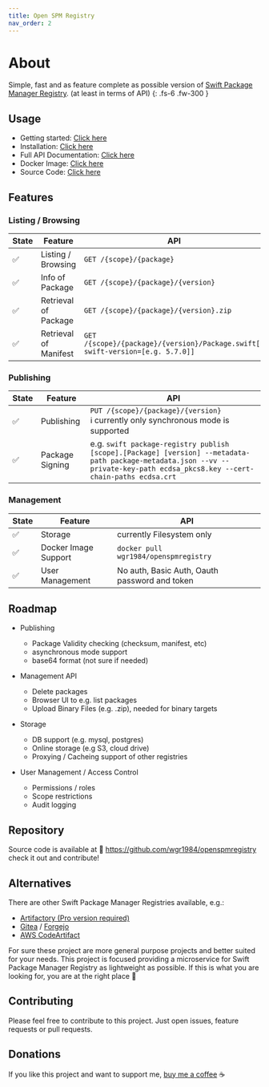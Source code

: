 ```yaml
---
title: Open SPM Registry
nav_order: 2
---
```


# About
Simple, fast and as feature complete as possible version
of [Swift Package Manager Registry](https://github.com/swiftlang/swift-package-manager/blob/main/Documentation/PackageRegistry/Registry.md).
(at least in terms of API)
{: .fs-6 .fw-300 }

## Usage
- Getting started: [Click here]()
- Installation: [Click here]()
- Full API Documentation: [Click here]()
- Docker Image: [Click here]()
- Source Code: [Click here]()

## Features
### Listing / Browsing
| State | Feature                    | API                                                                                                                                                                          |
|-------|----------------------------|------------------------------------------------------------------------------------------------------------------------------------------------------------------------------|
| ✅     | Listing / Browsing         | `GET /{scope}/{package}`                                                                                                                                                     |
| ✅     | Info of Package            | `GET /{scope}/{package}/{version}`                                                                                                                                           |
| ✅     | Retrieval of Package       | `GET /{scope}/{package}/{version}.zip`                                                                                                                                       |
| ✅     | Retrieval of Manifest      | `GET /{scope}/{package}/{version}/Package.swift[?swift-version=[e.g. 5.7.0]]`                                                                                                |

### Publishing
| State | Feature         | API                                                                                                                                                                          |
|-------|-----------------|------------------------------------------------------------------------------------------------------------------------------------------------------------------------------|
| ✅     | Publishing      | `PUT /{scope}/{package}/{version}`<br/>ℹ️ currently only synchronous mode is supported                                                                                       |
| ✅     | Package Signing | e.g. `swift package-registry publish [scope].[Package] [version] --metadata-path package-metadata.json --vv --private-key-path ecdsa_pkcs8.key --cert-chain-paths ecdsa.crt` |

### Management
| State | Feature              | API                                           |
|-------|----------------------|-----------------------------------------------|
| ✅     | Storage              | currently Filesystem only                     |
| ✅     | Docker Image Support | `docker pull wgr1984/openspmregistry`         |
| ✅     | User Management      | No auth, Basic Auth, Oauth password and token |
                                                                                   
## Roadmap
- Publishing
    - Package Validity checking (checksum, manifest, etc)
    - asynchronous mode support 
    - base64 format (not sure if needed)
- Management API
  - Delete packages
  - Browser UI to e.g. list packages
  - Upload Binary Files (e.g. .zip), needed for binary targets
- Storage
    - DB support (e.g. mysql, postgres)
    - Online storage (e.g S3, cloud drive)
    - Proxying / Cacheing support of other registries
  
- User Management / Access Control 
  - Permissions / roles
  - Scope restrictions
  - Audit logging
  
## Repository
Source code is available at 🔗 https://github.com/wgr1984/openspmregistry check it out and contribute!

## Alternatives
There are other Swift Package Manager Registries available, e.g.:
- [Artifactory (Pro version required)](https://jfrog.com/artifactory/)
- [Gitea](https://docs.gitea.com/usage/packages/swift) / [Forgejo](https://forgejo.org/docs/latest/user/packages/swift/)
- [AWS CodeArtifact](https://aws.amazon.com/codeartifact/)

For sure these project are more general purpose projects and better suited for your needs.
This project is focused providing a microservice for Swift Package Manager Registry as lightweight as possible.
If this is what you are looking for, you are at the right place 🙂

## Contributing
Please feel free to contribute to this project. Just open issues, feature requests or pull requests.

## Donations
If you like this project and want to support me, [buy me a coffee](https://buymeacoffee.com/wreithmeiep) ☕️
